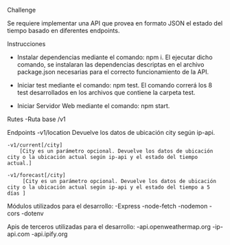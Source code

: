 Challenge

Se requiere implementar una API que provea en formato JSON el estado del tiempo basado en diferentes endpoints.

Instrucciones
- Instalar dependencias mediante el comando: npm i. El ejecutar dicho comando, se instalaran las dependencias descriptas en el archivo package.json necesarias para el correcto funcionamiento de la API.

- Iniciar test mediante el comando: npm test. El comando correrá los 8 test desarrollados en los archivos que contiene la carpeta test.

- Iniciar Servidor Web mediante el comando: npm start.

Rutes
    -Ruta base /v1

Endpoints
    -v1/location
        Devuelve los datos de ubicación city según ip-api.

    -v1/current[/city]
        [City es un parámetro opcional. Devuelve los datos de ubicación city o la ubicación actual según ip-api y el estado del tiempo actual.]

    -v1/forecast[/city]
         [City es un parámetro opcional. Devuelve los datos de ubicación city o la ubicación actual según ip-api y el estado del tiempo a 5 días ]

Módulos utilizados para el desarrollo:
    -Express
    -node-fetch
    -nodemon
    -cors
    -dotenv

Apis de terceros utilizadas para el desarrollo:
    -api.openweathermap.org
    -ip-api.com
    -api.ipify.org
